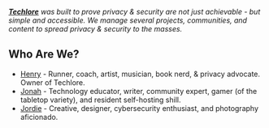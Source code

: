 *[**Techlore**](https://youtube.com/@techlore) was built to prove privacy & security are not just achievable - but simple and accessible. We manage several projects, communities, and content to spread privacy & security to the masses.*

## Who Are We?

- [Henry](https://henryfisher.tech) - Runner, coach, artist, musician, book nerd, & privacy advocate. Owner of Techlore.
- [Jonah](https://www.jonaharagon.com/) - Technology educator, writer, community expert, gamer (of the tabletop variety), and resident self-hosting shill.
- [Jordie](https://jordanwarne.net) - Creative, designer, cybersecurity enthusiast, and photography aficionado.
